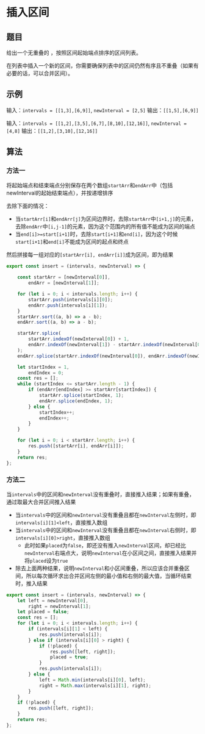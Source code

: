 # 插入区间

## 题目

给出一个无重叠的 ，按照区间起始端点排序的区间列表。

在列表中插入一个新的区间，你需要确保列表中的区间仍然有序且不重叠（如果有必要的话，可以合并区间）。

## 示例

输入：`intervals = [[1,3],[6,9]]`, `newInterval = [2,5]`
输出：`[[1,5],[6,9]]`

输入：`intervals = [[1,2],[3,5],[6,7],[8,10],[12,16]]`, `newInterval = [4,8]`
输出：`[[1,2],[3,10],[12,16]]`

## 算法

### 方法一

将起始端点和结束端点分别保存在两个数组`startArr`和`endArr`中（包括newInterval的起始结束端点），并按递增排序

去除下面的情况：

- 当`startArr[i]`和`endArr[j]`为区间边界时，去除`startArr`中`[i+1,j]`的元素，去除`endArr`中`[i,j-1]`的元素，因为这个范围内的所有值不能成为区间的端点
- 当`end[i]>=start[i+1]`时，去除`start[i+1]`和`end[i]`，因为这个时候`start[i+1]`和`end[i]`不能成为区间的起点和终点

然后拼接每一组对应的`[startArr[i], endArr[i]]`成为区间，即为结果

```js
export const insert = (intervals, newInterval) => {
  
	const startArr = [newInterval[0]],
		endArr = [newInterval[1]];

	for (let i = 0; i < intervals.length; i++) {
		startArr.push(intervals[i][0]);
		endArr.push(intervals[i][1]);
	}
	startArr.sort((a, b) => a - b);
	endArr.sort((a, b) => a - b);

	startArr.splice(
		startArr.indexOf(newInterval[0]) + 1,
		endArr.indexOf(newInterval[1]) - startArr.indexOf(newInterval[0])
	);
	endArr.splice(startArr.indexOf(newInterval[0]), endArr.indexOf(newInterval[1]) - startArr.indexOf(newInterval[0]));

	let startIndex = 1,
		endIndex = 0;
	const res = [];
	while (startIndex <= startArr.length - 1) {
		if (endArr[endIndex] >= startArr[startIndex]) {
			startArr.splice(startIndex, 1);
			endArr.splice(endIndex, 1);
		} else {
			startIndex++;
			endIndex++;
		}
	}

	for (let i = 0; i < startArr.length; i++) {
		res.push([startArr[i], endArr[i]]);
	}
	return res;
};
```

### 方法二

当`intervals`中的区间和`newInterval`没有重叠时，直接推入结果；如果有重叠，通过取最大合并区间推入结果

- 当`intervals`中的区间和`newInterval`没有重叠且都在`newInterval`左侧时，即`intervals[i][1]<left`，直接推入数组
- 当`intervals`中的区间和`newInterval`没有重叠且都在`newInterval`右侧时，即`intervals[i][0]>right`，直接推入数组
  - 此时如果`placed`为`false`，即还没有推入`newInterval`区间，却已经比`newInterval`右端点大，说明`newInterval`在小区间之间，直接推入结果并将`placed`设为`true`
- 除去上面两种结果，说明`newInterval`和小区间重叠，所以应该合并重叠区间，所以每次循环求出合并区间左侧的最小值和右侧的最大值，当循环结束时，推入结果

```js
export const insert = (intervals, newInterval) => {
	let left = newInterval[0],
		right = newInterval[1];
	let placed = false;
	const res = [];
	for (let i = 0; i < intervals.length; i++) {
		if (intervals[i][1] < left) {
			res.push(intervals[i]);
		} else if (intervals[i][0] > right) {
			if (!placed) {
				res.push([left, right]);
				placed = true;
			}
			res.push(intervals[i]);
		} else {
			left = Math.min(intervals[i][0], left);
			right = Math.max(intervals[i][1], right);
		}
	}
	if (!placed) {
		res.push([left, right]);
	}
	return res;
};
```
